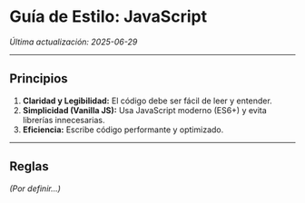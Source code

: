 # Guía de Estilo: JavaScript

*Última actualización: 2025-06-29*

---

## Principios

1.  **Claridad y Legibilidad:** El código debe ser fácil de leer y entender.
2.  **Simplicidad (Vanilla JS):** Usa JavaScript moderno (ES6+) y evita librerías innecesarias.
3.  **Eficiencia:** Escribe código performante y optimizado.

---

## Reglas

*(Por definir...)*
